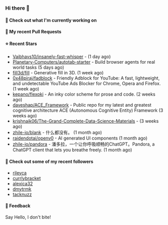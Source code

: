 ### Hi there 👋

#### 👷 Check out what I'm currently working on

#### 🔨 My recent Pull Requests


#### ⭐ Recent Stars

- [Vaibhavs10/insanely-fast-whisper](https://github.com/Vaibhavs10/insanely-fast-whisper) -  (1 day ago)
- [Planetary-Computers/autotab-starter](https://github.com/Planetary-Computers/autotab-starter) - Build browser agents for real world tasks (5 days ago)
- [fill3d/fill](https://github.com/fill3d/fill) - Generative fill in 3D. (1 week ago)
- [0x48piraj/fadblock](https://github.com/0x48piraj/fadblock) - Friendly Adblock for YouTube: A fast, lightweight, and undetectable YouTube Ads Blocker for Chrome, Opera and Firefox. (1 week ago)
- [kepano/flexoki](https://github.com/kepano/flexoki) - An inky color scheme for prose and code. (2 weeks ago)
- [daveshap/ACE_Framework](https://github.com/daveshap/ACE_Framework) - Public repo for my latest and greatest cognitive architecture ACE (Autonomous Cognitive Entity) Framework (3 weeks ago)
- [krishnaik06/The-Grand-Complete-Data-Science-Materials](https://github.com/krishnaik06/The-Grand-Complete-Data-Science-Materials) -  (3 weeks ago)
- [zhile-io/blank](https://github.com/zhile-io/blank) - 什么都没有。 (1 month ago)
- [raidendotai/openv0](https://github.com/raidendotai/openv0) - AI generated UI components (1 month ago)
- [zhile-io/pandora](https://github.com/zhile-io/pandora) - 潘多拉，一个让你呼吸顺畅的ChatGPT。Pandora, a ChatGPT client that lets you breathe freely. (1 month ago)

#### 👯 Check out some of my recent followers

- [rileyca](https://github.com/rileyca)
- [currlybracket](https://github.com/currlybracket)
- [alexica32](https://github.com/alexica32)
- [dmytrmk](https://github.com/dmytrmk)
- [tacknuzz](https://github.com/tacknuzz)

#### 💬 Feedback

Say Hello, I don't bite!